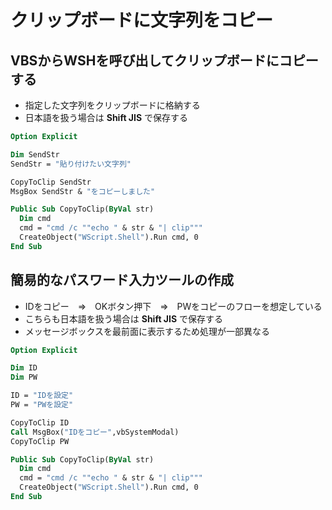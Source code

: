 # クリップボードに文字列をコピー

## VBSからWSHを呼び出してクリップボードにコピーする

* 指定した文字列をクリップボードに格納する
* 日本語を扱う場合は __Shift JIS__ で保存する

```vb
Option Explicit

Dim SendStr
SendStr = "貼り付けたい文字列"

CopyToClip SendStr
MsgBox SendStr & "をコピーしました"

Public Sub CopyToClip(ByVal str)
  Dim cmd
  cmd = "cmd /c ""echo " & str & "| clip"""
  CreateObject("WScript.Shell").Run cmd, 0
End Sub
```

## 簡易的なパスワード入力ツールの作成

* IDをコピー　⇒　OKボタン押下　⇒　PWをコピーのフローを想定している
* こちらも日本語を扱う場合は __Shift JIS__ で保存する
* メッセージボックスを最前面に表示するため処理が一部異なる

```vb
Option Explicit

Dim ID
Dim PW

ID = "IDを設定"
PW = "PWを設定"

CopyToClip ID
Call MsgBox("IDをコピー",vbSystemModal)
CopyToClip PW

Public Sub CopyToClip(ByVal str)
  Dim cmd
  cmd = "cmd /c ""echo " & str & "| clip"""
  CreateObject("WScript.Shell").Run cmd, 0
End Sub
```
